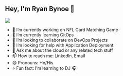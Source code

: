 ## Hey, I'm Ryan Bynoe 👋

![](/assets/c)

- 🔭 I’m currently working on NFL Card Matching Game
- 🌱 I’m currently learning GitOps
- 👯 I’m looking to collaborate on DevOps Projects
- 🤔 I’m looking for help with Application Deployment
- 💬 Ask me about the cloud or any related tech stuff
- 📫 How to reach me: LinkedIn, Email
- 😄 Pronouns: He/His
- ⚡ Fun fact: I'm learning to DJ 🎧
